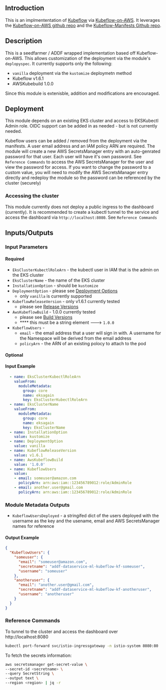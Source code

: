 ## Introduction
This is an implmententation of [Kubeflow](https://www.kubeflow.org/docs/) via [Kubeflow-on-AWS](https://awslabs.github.io/kubeflow-manifests/docs/).
It leverages the [Kubeflow-on-AWS github repo](https://github.com/awslabs/kubeflow-manifests) and the [Kubeflow-Manifests Github repo](https://github.com/kubeflow/manifests).




## Description

This is a seedfarmer / ADDF wrapped implementation based off Kubeflow-on-AWS.  This allows customization of the deployment via the module's `deplopyspec`.
It currently supports only the following:
- `vanilla` deployment via the `kustomize` deploymetn method
- Kubeflow v1.6.1
- AWSKubebuild 1.0.0

Since this module is extenisble, addition and modifications are encouraged.



## Deployment
This module depends on an existing EKS cluster and access to EKSKubectl Admin role.  OIDC support can be added in as needed - but is not currently needed.

Kubeflow users can be added / removed from the deployment via the manifests.  A user email address and an IAM policy ARN are required.  The module will create
a new AWS SecretsManager entry with an auto-genrated password for that user.  Each user will have it's own password.  See `Reference Commands` to access the AWS SecretsManager for the user and view the password for access.   If you want to change the password to a custom value, you will need to modify the AWS SecretsManager entry directly and redeploy the module so the password can be referenced by the cluster (securely)


### Accessing the cluster
This module currently does not deploy a public ingress to the dashboard (currently).  It is recommended to create a kubectl tunnel to the service and access the dashboard via `http://localhost:8080`.  See `Reference Commands`

## Inputs/Outputs


### Input Parameters


#### Required
- `EksClusterKubectlRoleArn` - the kubectl user in IAM that is the admin on the EKS cluster
- `EksClusterName` - the name of the EKS cluster
- `InstallationOption` - should be `kustomize` 
- `DeploymentOption` - please see [Deployment Options](https://awslabs.github.io/kubeflow-manifests/docs/deployment/)
  - only `vanilla` is currently supported
- `KubeflowReleaseVersion` - only v1.6.1 currently tested
  - please see [Release Versions](https://awslabs.github.io/kubeflow-manifests/docs/about/releases/)
- `AwsKubeflowBuild` - 1.0.0 currently tested
  - please see [Build Versions](https://awslabs.github.io/kubeflow-manifests/docs/about/releases/)
  - **** this must be a string element ---> `1.0.0`
- `KubeflowUsers` - 
  -  `email` - the email address that a user will sign in with. A username for the Namespace will be derived from the email address
  -  `policyArn` - the ARN of an existing polocy to attach to the pod

#### Optional


#### Input Example
```yaml
  - name: EksClusterKubectlRoleArn
    valueFrom:
      moduleMetadata:
        group: core
        name: eksagain
        key: EksClusterKubectlRoleArn
  - name: EksClusterName
    valueFrom:
      moduleMetadata:
        group: core
        name: eksagain
        key: EksClusterName
  - name: InstallationOption
    value: kustomize
  - name: DeploymentOption
    value: vanilla
  - name: KubeflowReleaseVersion
    value: v1.6.1
  - name: AwsKubeflowBuild
    value: '1.0.0'
  - name: KubeflowUsers
    value:
    - email: someuser@amazon.com
      policyArn: arn:aws:iam::123456789012:role/AdminRole
    - email: another.user@gmail.com
      policyArn: arn:aws:iam::123456789012:role/AdminRole

```


### Module Metadata Outputs
- `KubeflowUsersDeployed` - a stringifed dict of the users deployed with the username as the key and the usename, email and AWS SecretsManager names for reference


#### Output Example
```json
{
  "KubeflowUsers": {
    "someuser": {
      "email": "someuser@amazon.com",
      "secretname": "addf-dataservice-ml-kubeflow-kf-someuser",
      "username": "someuser"
    },
    "anotheruser": {
      "email": "another.user@gmail.com",
      "secretname": "addf-dataservice-ml-kubeflow-kf-anotheruser",
      "username": "anotheruser"
    }
  }
}

```



### Reference Commands
To tunnel to the cluster and access the dashboard over http://localhost:8080
```bash
kubectl port-forward svc/istio-ingressgateway -n istio-system 8080:80
```

To fetch the secrets information:
```bash
aws secretsmanager get-secret-value \
--secret-id <secretname> \
--query SecretString \
--output text \
--region <region> | jq -r
```
